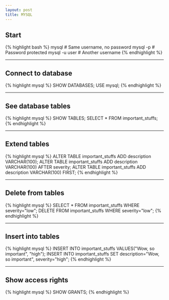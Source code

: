 ```yaml
---
layout: post
title: MYSQL
---
```


Start
-------------------

{% highlight bash %}
mysql         # Same username, no password
mysql -p      # Password protected
mysql -u user # Another username
{% endhighlight %}

***
Connect to database
-------------------
{% highlight mysql %}
SHOW DATABASES;
USE mysql;
{% endhighlight %}

***
See database tables
-------------------
{% highlight mysql %}
SHOW TABLES;
SELECT * FROM important_stuffs;
{% endhighlight %}

***
Extend tables
-------------
{% highlight mysql %}
ALTER TABLE important_stuffs ADD description VARCHAR(100);
ALTER TABLE important_stuffs ADD description VARCHAR(100) AFTER severity;
ALTER TABLE important_stuffs ADD description VARCHAR(100) FIRST;
{% endhighlight %}

***
Delete from tables
------------------
{% highlight mysql %}
SELECT * FROM important_stuffs WHERE severity="low";
DELETE FROM important_stuffs WHERE severity="low";
{% endhighlight %}

***
Insert into tables
------------------
{% highlight mysql %}
INSERT INTO important_stuffs VALUES("Wow, so important", "high");
INSERT INTO important_stuffs SET description="Wow, so important", severity="high";
{% endhighlight %}

***
Show access rights
------------------
{% highlight mysql %}
SHOW GRANTS;
{% endhighlight %}
